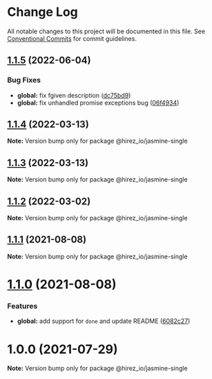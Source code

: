 # Change Log

All notable changes to this project will be documented in this file.
See [Conventional Commits](https://conventionalcommits.org) for commit guidelines.

## [1.1.5](https://github.com/hirezio/single/compare/@hirez_io/jasmine-single@1.1.4...@hirez_io/jasmine-single@1.1.5) (2022-06-04)


### Bug Fixes

* **global:** fix fgiven description ([dc75bd9](https://github.com/hirezio/single/commit/dc75bd9ff24b6f4f5b50ed734e1ffed99b9c46ae))
* **global:** fix unhandled promise exceptions bug ([06f4934](https://github.com/hirezio/single/commit/06f4934c607aeec06520874a2563e2bd002a1337))





## [1.1.4](https://github.com/hirezio/single/compare/@hirez_io/jasmine-single@1.1.3...@hirez_io/jasmine-single@1.1.4) (2022-03-13)

**Note:** Version bump only for package @hirez_io/jasmine-single





## [1.1.3](https://github.com/hirezio/single/compare/@hirez_io/jasmine-single@1.1.2...@hirez_io/jasmine-single@1.1.3) (2022-03-13)

**Note:** Version bump only for package @hirez_io/jasmine-single





## [1.1.2](https://github.com/hirezio/single/compare/@hirez_io/jasmine-single@1.1.1...@hirez_io/jasmine-single@1.1.2) (2022-03-02)

**Note:** Version bump only for package @hirez_io/jasmine-single





## [1.1.1](https://github.com/hirezio/single/compare/@hirez_io/jasmine-single@1.1.0...@hirez_io/jasmine-single@1.1.1) (2021-08-08)

**Note:** Version bump only for package @hirez_io/jasmine-single





# [1.1.0](https://github.com/hirezio/single/compare/@hirez_io/jasmine-single@1.0.0...@hirez_io/jasmine-single@1.1.0) (2021-08-08)


### Features

* **global:** add support for `done` and update README ([6082c27](https://github.com/hirezio/single/commit/6082c2710153ea0a5288a25457a7a78828a7b48d))





# 1.0.0 (2021-07-29)

**Note:** Version bump only for package @hirez_io/jasmine-single
